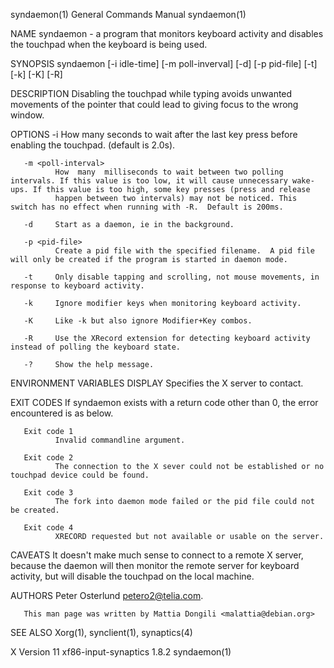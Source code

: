 syndaemon(1)                                                                             General Commands Manual                                                                             syndaemon(1)

NAME
       syndaemon - a program that monitors keyboard activity and disables the touchpad when the keyboard is being used.

SYNOPSIS
       syndaemon [-i idle-time] [-m poll-inverval] [-d] [-p pid-file] [-t] [-k] [-K] [-R]

DESCRIPTION
       Disabling the touchpad while typing avoids unwanted movements of the pointer that could lead to giving focus to the wrong window.

OPTIONS
       -i <idle-time>
              How many seconds to wait after the last key press before enabling the touchpad.  (default is 2.0s).

       -m <poll-interval>
              How  many  milliseconds to wait between two polling intervals. If this value is too low, it will cause unnecessary wake-ups. If this value is too high, some key presses (press and release
              happen between two intervals) may not be noticed. This switch has no effect when running with -R.  Default is 200ms.

       -d     Start as a daemon, ie in the background.

       -p <pid-file>
              Create a pid file with the specified filename.  A pid file will only be created if the program is started in daemon mode.

       -t     Only disable tapping and scrolling, not mouse movements, in response to keyboard activity.

       -k     Ignore modifier keys when monitoring keyboard activity.

       -K     Like -k but also ignore Modifier+Key combos.

       -R     Use the XRecord extension for detecting keyboard activity instead of polling the keyboard state.

       -?     Show the help message.

ENVIRONMENT VARIABLES
       DISPLAY
              Specifies the X server to contact.

EXIT CODES
       If syndaemon exists with a return code other than 0, the error encountered is as below.

       Exit code 1
              Invalid commandline argument.

       Exit code 2
              The connection to the X sever could not be established or no touchpad device could be found.

       Exit code 3
              The fork into daemon mode failed or the pid file could not be created.

       Exit code 4
              XRECORD requested but not available or usable on the server.

CAVEATS
       It doesn't make much sense to connect to a remote X server, because the daemon will then monitor the remote server for keyboard activity, but will disable the touchpad on the local machine.

AUTHORS
       Peter Osterlund <petero2@telia.com>.

       This man page was written by Mattia Dongili <malattia@debian.org>

SEE ALSO
       Xorg(1), synclient(1), synaptics(4)

X Version 11                                                                            xf86-input-synaptics 1.8.2                                                                           syndaemon(1)
